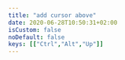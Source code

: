 ```yaml
---
title: "add cursor above"
date: 2020-06-28T10:50:31+02:00
isCustom: false
noDefault: false
keys: [["Ctrl","Alt","Up"]]
---
```

